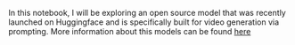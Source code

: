 In this notebook, I will be exploring an open source model that was recently launched on Huggingface and is specifically built for video generation via prompting. More information about this models can be found [here]([URL](https://github.com/huggingface/diffusers/releases/tag/v0.30.0))
